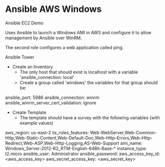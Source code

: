 Ansible AWS Windows
===================

Ansible EC2 Demo

Uses Ansible to launch a Windows AMI in AWS and configure it to allow
management by Ansible over WinRM.

The second role configures a web application called ping.

Ansible Tower
- Create an Inventory
  - The only host that should exist is localhost with a variable 'ansible_connection: local'
  - Create a group called 'windows' the variables for that group should be:

ansible_port: 5986
ansible_connection: winrm
ansible_winrm_server_cert_validation: ignore

- Create Template
  - The template should have a survey with the following variables (with example values)

aws_region: us-east-2
iis_roles_features: Web-WebServer,Web-Common-Http,Web-Static-Content,Web-Default-Doc,Web-Http-Errors,Web-Http-Redirect,Web-ASP,Web-Http-Logging,AS-Web-Support
ami_name: Windows_Server-2012-R2_RTM-English-64Bit-Base-*
instance_type: t2.micro
ansible_user: Administrator
ansible_password: <password>
aws_access_key_id: <aws_access_key>
aws_secret_access_key: <aws_secret_key>

